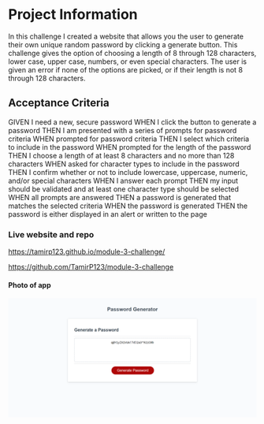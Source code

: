 # Project Information
In this challenge I created a website that allows you the user to generate
their own unique random password by clicking a generate button. This challenge
gives the option of choosing a length of 8 through 128 characters, lower case,
upper case, numbers, or even special characters. The user is given an error
if none of the options are picked, or if their length is not 8 through 128
characters.

## Acceptance Criteria
GIVEN I need a new, secure password
WHEN I click the button to generate a password
THEN I am presented with a series of prompts for password criteria
WHEN prompted for password criteria
THEN I select which criteria to include in the password
WHEN prompted for the length of the password
THEN I choose a length of at least 8 characters and no more than 128 characters
WHEN asked for character types to include in the password
THEN I confirm whether or not to include lowercase, uppercase, numeric, and/or special characters
WHEN I answer each prompt
THEN my input should be validated and at least one character type should be selected
WHEN all prompts are answered
THEN a password is generated that matches the selected criteria
WHEN the password is generated
THEN the password is either displayed in an alert or written to the page

### Live website and repo

https://tamirp123.github.io/module-3-challenge/

https://github.com/TamirP123/module-3-challenge

#### Photo of app

![Project Image](images\projectImage.png)